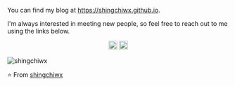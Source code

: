 
You can find my blog at https://shingchiwx.github.io.

I'm always interested in meeting new people, so feel free to reach out to me using the links below.

<p align="center">
  <a href="mailto:shingchiwx@gmail.com"><img src="https://image.flaticon.com/icons/svg/725/725643.svg" height="20" width="20" /></a>
  <a href="https://linkedin.com/in/govind-kp"><img src="https://cdn.jsdelivr.net/npm/simple-icons@3.0.1/icons/linkedin.svg" height="20"     width="20" /></a>
</p>

<p align="left">
  <img src="https://github-readme-stats.vercel.app/api?username=shingchiwx&show_icons=true" alt="shingchiwx" /> 

</p>
<p align="left"> </p>



⭐️ From [shingchiwx](https://github.com/shingchiwx)
